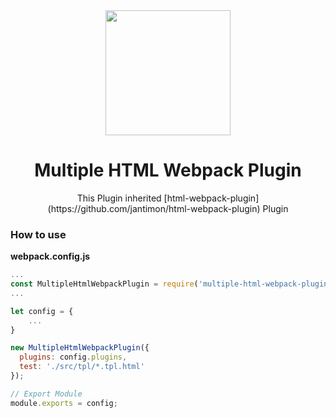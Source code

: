 <div align="center">
  <a href="https://github.com/webpack/webpack">
    <img width="200" height="200" src="https://webpack.js.org/assets/icon-square-big.svg">
  </a>
  
  <h1>Multiple HTML Webpack Plugin</h1>
  <p>This Plugin inherited [html-webpack-plugin](https://github.com/jantimon/html-webpack-plugin) Plugin</p>
</div>

### How to use

**webpack.config.js**
```js
...
const MultipleHtmlWebpackPlugin = require('multiple-html-webpack-plugin');
...

let config = {
    ...
}

new MultipleHtmlWebpackPlugin({
  plugins: config.plugins,
  test: './src/tpl/*.tpl.html'
});

// Export Module
module.exports = config;
```
